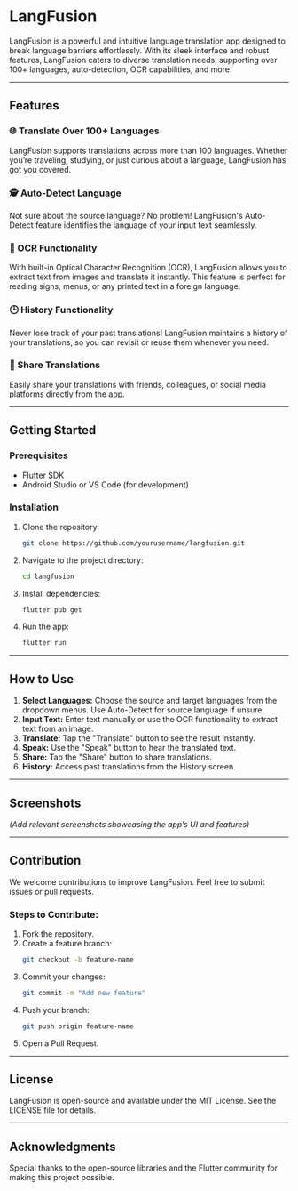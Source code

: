 # LangFusion

LangFusion is a powerful and intuitive language translation app designed to break language barriers effortlessly. With its sleek interface and robust features, LangFusion caters to diverse translation needs, supporting over 100+ languages, auto-detection, OCR capabilities, and more.

---

## Features

### 🌐 Translate Over 100+ Languages
LangFusion supports translations across more than 100 languages. Whether you’re traveling, studying, or just curious about a language, LangFusion has got you covered.

### 🕵️ Auto-Detect Language
Not sure about the source language? No problem! LangFusion's Auto-Detect feature identifies the language of your input text seamlessly.

### 📸 OCR Functionality
With built-in Optical Character Recognition (OCR), LangFusion allows you to extract text from images and translate it instantly. This feature is perfect for reading signs, menus, or any printed text in a foreign language.

### 🕒 History Functionality
Never lose track of your past translations! LangFusion maintains a history of your translations, so you can revisit or reuse them whenever you need.

### 🔗 Share Translations
Easily share your translations with friends, colleagues, or social media platforms directly from the app.

---

## Getting Started

### Prerequisites
- Flutter SDK
- Android Studio or VS Code (for development)

### Installation
1. Clone the repository:
   ```bash
   git clone https://github.com/yourusername/langfusion.git
   ```
2. Navigate to the project directory:
   ```bash
   cd langfusion
   ```
3. Install dependencies:
   ```bash
   flutter pub get
   ```
4. Run the app:
   ```bash
   flutter run
   ```

---

## How to Use
1. **Select Languages:** Choose the source and target languages from the dropdown menus. Use Auto-Detect for source language if unsure.
2. **Input Text:** Enter text manually or use the OCR functionality to extract text from an image.
3. **Translate:** Tap the "Translate" button to see the result instantly.
4. **Speak:** Use the "Speak" button to hear the translated text.
5. **Share:** Tap the "Share" button to share translations.
6. **History:** Access past translations from the History screen.

---

## Screenshots
*(Add relevant screenshots showcasing the app’s UI and features)*

---

## Contribution
We welcome contributions to improve LangFusion. Feel free to submit issues or pull requests.

### Steps to Contribute:
1. Fork the repository.
2. Create a feature branch:
   ```bash
   git checkout -b feature-name
   ```
3. Commit your changes:
   ```bash
   git commit -m "Add new feature"
   ```
4. Push your branch:
   ```bash
   git push origin feature-name
   ```
5. Open a Pull Request.

---

## License
LangFusion is open-source and available under the MIT License. See the LICENSE file for details.

---

## Acknowledgments
Special thanks to the open-source libraries and the Flutter community for making this project possible.
